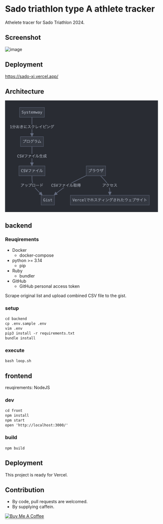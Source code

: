 # Sado triathlon type A athlete tracker

Athelete tracer for Sado Triathlon 2024.

## Screenshot

![image](https://github.com/user-attachments/assets/ad7bbe45-1ddd-41e2-896b-d59c9533d4c9)

## Deployment

https://sado-xi.vercel.app/

## Architecture

![](2024-09-02-11-39-25.png)

## backend

### Reuqirements

- Docker
  - docker-compose
- python >= 3.14
  - pip
- Ruby
  - bundler
- GitHub
  - GitHub personal access token


Scrape original list and upload combined CSV file to the gist.

### setup
```
cd backend
cp .env.sample .env
vim .env
pip3 install -r requirements.txt
bundle install
```

### execute
```
bash loop.sh
```



## frontend


reuqirements: NodeJS


### dev
```
cd front
npm install
npm start
open 'http://localhost:3000/'
```


### build

```
npm build
```

## Deployment

This project is ready for Vercel.

## Contribution

- By code, pull requests are welcomed.
- By supplying caffein.

<a href="https://www.buymeacoffee.com/matsubokkuri" target="_blank"><img src="https://www.buymeacoffee.com/assets/img/custom_images/orange_img.png" alt="Buy Me A Coffee" style="height: 41px !important;width: 174px !important;box-shadow: 0px 3px 2px 0px rgba(190, 190, 190, 0.5) !important;-webkit-box-shadow: 0px 3px 2px 0px rgba(190, 190, 190, 0.5) !important;" ></a>

